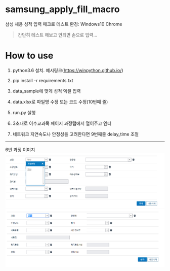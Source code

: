# samsung_apply_fill_macro
삼성 채용 성적 입력 매크로
테스트 환경: Windows10 Chrome
> 간단히 테스트 해보고 안되면 손으로 입력...

# How to use

1. python3.6 설치. 예시링크(https://winpython.github.io/)

2. pip install -r requirements.txt

3. data_sample에 맞게 성적 엑셀 입력

4. data.xlsx로 파일명 수정 또는 코드 수정(10번째 줄)

5. run.py 실행

6. 3초내로 이수교과목 페이지 과정탭에서 열어주고 엔터

7. 네트워크 지연속도나 안정성을 고려한다면 9번째줄 delay_time 조절

---
6번 과정 이미지
![](docs/1.PNG)  
![](docs/2.PNG)  

